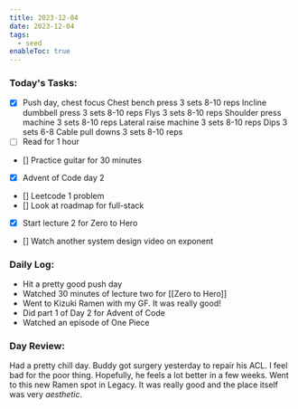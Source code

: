 ```yaml
---
title: 2023-12-04
date: 2023-12-04
tags:
  - seed
enableToc: true
---
```

### Today's Tasks:
- [X]  Push day, chest focus
		Chest bench press 3 sets 8-10 reps
		Incline dumbbell press 3 sets 8-10 reps
		Flys 3 sets 8-10 reps
		Shoulder press machine 3 sets 8-10 reps
		Lateral raise machine 3 sets 8-10 reps
		Dips 3 sets 6-8
		Cable pull downs 3 sets 8-10 reps
- [ ] Read for 1 hour
- [] Practice guitar for 30 minutes
- [X] Advent of Code day 2
- [] Leetcode 1 problem
- [] Look at roadmap for full-stack
- [X] Start lecture 2 for Zero to Hero
- [] Watch another system design video on exponent
### Daily Log:
- Hit a pretty good push day
- Watched 30 minutes of lecture two for [[Zero to Hero]]
- Went to Kizuki Ramen with my GF. It was really good!
- Did part 1 of Day 2 for Advent of Code
- Watched an episode of One Piece
### Day Review:
Had a pretty chill day. Buddy got surgery yesterday to repair his ACL. I feel bad for the poor thing. Hopefully, he feels a lot better in a few weeks. Went to this new Ramen spot in Legacy. It was really good and the place itself was very *aesthetic*. 
